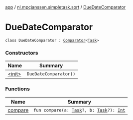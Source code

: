 [app](../../index.md) / [nl.mpcjanssen.simpletask.sort](../index.md) / [DueDateComparator](.)

# DueDateComparator

`class DueDateComparator : `[`Comparator`](http://docs.oracle.com/javase/6/docs/api/java/util/Comparator.html)`<`[`Task`](../../nl.mpcjanssen.simpletask.task/-task/index.md)`>`

### Constructors

| Name | Summary |
|---|---|
| [&lt;init&gt;](-init-.md) | `DueDateComparator()` |

### Functions

| Name | Summary |
|---|---|
| [compare](compare.md) | `fun compare(a: `[`Task`](../../nl.mpcjanssen.simpletask.task/-task/index.md)`?, b: `[`Task`](../../nl.mpcjanssen.simpletask.task/-task/index.md)`?): `[`Int`](https://kotlinlang.org/api/latest/jvm/stdlib/kotlin/-int/index.html) |
